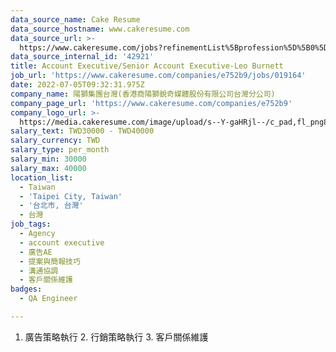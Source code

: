 ```yaml
---
data_source_name: Cake Resume
data_source_hostname: www.cakeresume.com
data_source_url: >-
  https://www.cakeresume.com/jobs?refinementList%5Bprofession%5D%5B0%5D=engineering_qa-engineer&refinementList%5Bsalary_type%5D=per_month&refinementList%5Bsalary_currency%5D=TWD&range%5Bsalary_range%5D%5Bmax%5D=600000
data_source_internal_id: '42921'
title: Account Executive/Senior Account Executive-Leo Burnett
job_url: 'https://www.cakeresume.com/companies/e752b9/jobs/019164'
date: 2022-07-05T09:32:31.975Z
company_name: 陽獅集團台灣(香港商陽獅銳奇媒體股份有限公司台灣分公司)
company_page_url: 'https://www.cakeresume.com/companies/e752b9'
company_logo_url: >-
  https://media.cakeresume.com/image/upload/s--Y-gaHRjl--/c_pad,fl_png8,h_200,w_200/v1619848340/nithbk8mmz34ibe6ock2.png
salary_text: TWD30000 - TWD40000
salary_currency: TWD
salary_type: per_month
salary_min: 30000
salary_max: 40000
location_list:
  - Taiwan
  - 'Taipei City, Taiwan'
  - '台北市, 台灣'
  - 台灣
job_tags:
  - Agency
  - account executive
  - 廣告AE
  - 提案與簡報技巧
  - 溝通協調
  - 客戶關係維護
badges:
  - QA Engineer

---
```


1. 廣告策略執行 2. 行銷策略執行 3. 客戶關係維護